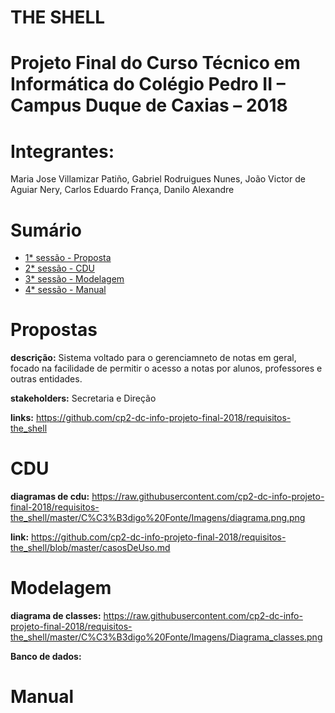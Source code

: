 # THE SHELL

# Projeto Final do Curso Técnico em Informática do Colégio Pedro II – Campus Duque de Caxias – 2018

# Integrantes:
Maria Jose Villamizar Patiño, Gabriel Rodruigues Nunes, João Victor de Aguiar Nery, Carlos Eduardo França, Danilo Alexandre

# Sumário
- [1* sessão - Proposta](#1*-sessão---Proposta)
- [2* sessão - CDU](#2*-sessão---CDU)
- [3* sessão - Modelagem](#3*-sessão---Modelagem)
- [4* sessão - Manual](#4*-sessão---Manual)

# Propostas
  **descrição:** Sistema voltado para o gerenciamneto de notas em geral, focado na facilidade de permitir o acesso a notas por alunos, professores e outras entidades.
 
 **stakeholders:** Secretaria e Direção
 
 **links:**  https://github.com/cp2-dc-info-projeto-final-2018/requisitos-the_shell
 
 # CDU
   **diagramas de cdu:** https://raw.githubusercontent.com/cp2-dc-info-projeto-final-2018/requisitos-the_shell/master/C%C3%B3digo%20Fonte/Imagens/diagrama.png.png
   
   **link:** https://github.com/cp2-dc-info-projeto-final-2018/requisitos-the_shell/blob/master/casosDeUso.md
 
 
 # Modelagem
   **diagrama de classes:** https://raw.githubusercontent.com/cp2-dc-info-projeto-final-2018/requisitos-the_shell/master/C%C3%B3digo%20Fonte/Imagens/Diagrama_classes.png
  
  **Banco de dados:**
 
 
 # Manual
  


